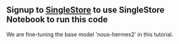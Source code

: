 ## Signup to [SingleStore](https://www.singlestore.com/cloud-trial/?utm_medium=referral&utm_source=pavan&utm_term=blog&utm_content=finetune) to use SingleStore Notebook to run this code
We are fine-tuning the base model 'nous-hermes2' in this tutorial. 
